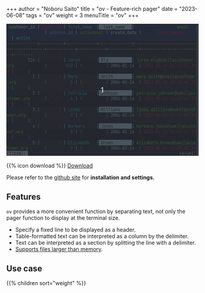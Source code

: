 +++
author = "Noboru Saito"
title = "ov - Feature-rich pager"
date = "2023-06-08"
tags = "ov"
weight = 3
menuTitle = "ov"
+++

[![ov](ov.gif)](https://github.com/noborus/ov)

{{% icon download %}} [Download](https://github.com/noborus/ov/releases/latest)

Please refer to the [<i class="fab fa-github"></i>github site](https://github.com/noborus/ov) for **installation and settings.**

## Features

`ov` provides a more convenient function by separating text,
not only the pager function to display at the terminal size.

* Specify a fixed line to be displayed as a header.
* Table-formatted text can be interpreted as a column by the delimiter.
* Text can be interpreted as a section by splitting the line with a delimiter.
* [Supports files larger than memory](memory).

## Use case

{{% children sort="weight" %}}